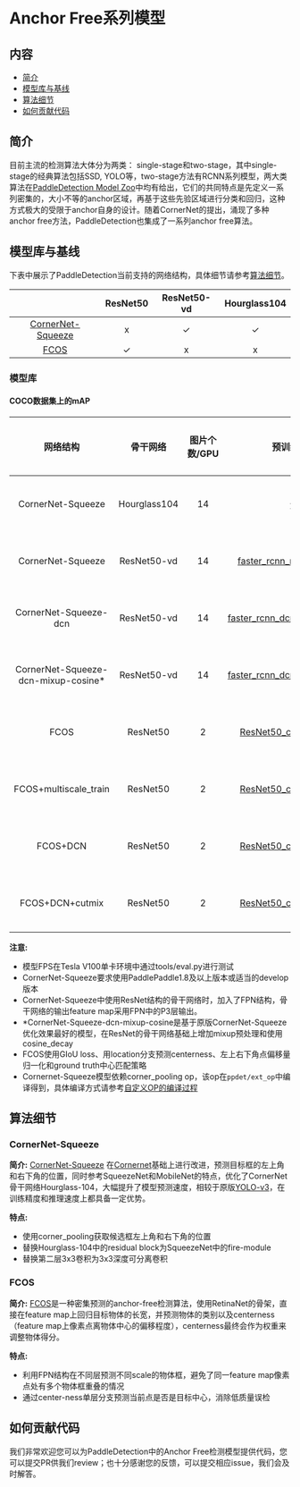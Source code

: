 # Anchor Free系列模型

## 内容
- [简介](#简介)
- [模型库与基线](#模型库与基线)
- [算法细节](#算法细节)
- [如何贡献代码](#如何贡献代码)

## 简介
目前主流的检测算法大体分为两类： single-stage和two-stage，其中single-stage的经典算法包括SSD, YOLO等，two-stage方法有RCNN系列模型，两大类算法在[PaddleDetection Model Zoo](../../docs/MODEL_ZOO.md)中均有给出，它们的共同特点是先定义一系列密集的，大小不等的anchor区域，再基于这些先验区域进行分类和回归，这种方式极大的受限于anchor自身的设计。随着CornerNet的提出，涌现了多种anchor free方法，PaddleDetection也集成了一系列anchor free算法。

## 模型库与基线
下表中展示了PaddleDetection当前支持的网络结构，具体细节请参考[算法细节](#算法细节)。

|                          | ResNet50  | ResNet50-vd | Hourglass104 |
|:------------------------:|:--------:|:--------------------------:|:------------------------:|
| [CornerNet-Squeeze](#CornerNet-Squeeze)  | x        |                          ✓ | ✓                        |
| [FCOS](#FCOS)  | ✓        |                          x | x                        |


### 模型库

#### COCO数据集上的mAP

| 网络结构 | 骨干网络 | 图片个数/GPU | 预训练模型 | mAP | FPS  | 模型下载 | 配置文件 |
|:------------:|:--------:|:----:|:-------:|:-------:|:---------:|:----------:|:----------:|
| CornerNet-Squeeze    | Hourglass104 | 14  |    无    | 34.5  | 35.5 | [下载链接](https://paddlemodels.bj.bcebos.com/object_detection/cornernet_squeeze_hg104.tar)  | [配置文件](https://github.com/PaddlePaddle/PaddleDetection/tree/master/configs/anchor_free/cornernet_squeeze_hg104.yml) |
| CornerNet-Squeeze    | ResNet50-vd    | 14  |    [faster\_rcnn\_r50\_vd\_fpn\_2x](https://paddlemodels.bj.bcebos.com/object_detection/faster_rcnn_r50_vd_fpn_2x.tar)    | 32.7     | 42.45      | [下载链接](https://paddlemodels.bj.bcebos.com/object_detection/cornernet_squeeze_r50_vd_fpn.tar) | [配置文件](https://github.com/PaddlePaddle/PaddleDetection/tree/master/configs/anchor_free/cornernet_squeeze_r50_vd_fpn.yml) |
| CornerNet-Squeeze-dcn    | ResNet50-vd    | 14  |    [faster\_rcnn\_dcn\_r50\_vd\_fpn\_2x](https://paddlemodels.bj.bcebos.com/object_detection/faster_rcnn_dcn_r50_vd_fpn_2x.tar)    | 34.9    | 40.05      | [下载链接](https://paddlemodels.bj.bcebos.com/object_detection/cornernet_squeeze_dcn_r50_vd_fpn.tar) | [配置文件](https://github.com/PaddlePaddle/PaddleDetection/tree/master/configs/anchor_free/cornernet_squeeze_dcn_r50_vd_fpn.yml) |
| CornerNet-Squeeze-dcn-mixup-cosine*    | ResNet50-vd    | 14  |    [faster\_rcnn\_dcn\_r50\_vd\_fpn\_2x](https://paddlemodels.bj.bcebos.com/object_detection/faster_rcnn_dcn_r50_vd_fpn_2x.tar)    | 38.2    | 40.05      | [下载链接](https://paddlemodels.bj.bcebos.com/object_detection/cornernet_squeeze_dcn_r50_vd_fpn_mixup_cosine.pdparams) | [配置文件](https://github.com/PaddlePaddle/PaddleDetection/tree/master/configs/anchor_free/cornernet_squeeze_dcn_r50_vd_fpn_mixup_cosine.yml) |
| FCOS    | ResNet50    | 2  |    [ResNet50\_cos\_pretrained](https://paddle-imagenet-models-name.bj.bcebos.com/ResNet50_cos_pretrained.tar)    | 39.8 | -      | [下载链接](https://paddlemodels.bj.bcebos.com/object_detection/fcos_r50_fpn_1x.pdparams) | [配置文件](https://github.com/PaddlePaddle/PaddleDetection/tree/master/configs/anchor_free/fcos_r50_fpn_1x.yml) |
| FCOS+multiscale_train    | ResNet50    | 2  |    [ResNet50\_cos\_pretrained](https://paddle-imagenet-models-name.bj.bcebos.com/ResNet50_cos_pretrained.tar)    | 42.0 | -      | [下载链接](https://paddlemodels.bj.bcebos.com/object_detection/fcos_r50_fpn_multiscale_2x.pdparams) | [配置文件](https://github.com/PaddlePaddle/PaddleDetection/tree/master/configs/anchor_free/fcos_r50_fpn_multiscale_2x.yml) |
| FCOS+DCN    | ResNet50    | 2  |    [ResNet50\_cos\_pretrained](https://paddle-imagenet-models-name.bj.bcebos.com/ResNet50_cos_pretrained.tar)    | 44.4 | -      | [下载链接](https://paddlemodels.bj.bcebos.com/object_detection/fcos_dcn_r50_fpn_1x.pdparams) | [配置文件](https://github.com/PaddlePaddle/PaddleDetection/tree/master/configs/anchor_free/fcos_dcn_r50_fpn_1x.yml) |
| FCOS+DCN+cutmix    | ResNet50    | 2  |    [ResNet50\_cos\_pretrained](https://paddle-imagenet-models-name.bj.bcebos.com/ResNet50_cos_pretrained.tar)    | 44.5 | -      | [下载链接]() | [配置文件](https://github.com/PaddlePaddle/PaddleDetection/tree/master/configs/anchor_free/fcos_dcn_r50_fpn_1x_cutmix.yml) |

**注意:**

- 模型FPS在Tesla V100单卡环境中通过tools/eval.py进行测试
- CornerNet-Squeeze要求使用PaddlePaddle1.8及以上版本或适当的develop版本
- CornerNet-Squeeze中使用ResNet结构的骨干网络时，加入了FPN结构，骨干网络的输出feature map采用FPN中的P3层输出。
- \*CornerNet-Squeeze-dcn-mixup-cosine是基于原版CornerNet-Squeeze优化效果最好的模型，在ResNet的骨干网络基础上增加mixup预处理和使用cosine_decay
- FCOS使用GIoU loss、用location分支预测centerness、左上右下角点偏移量归一化和ground truth中心匹配策略
- Cornernet-Squeeze模型依赖corner_pooling op，该op在```ppdet/ext_op```中编译得到，具体编译方式请参考[自定义OP的编译过程](../../ppdet/ext_op/README.md)

## 算法细节

### CornerNet-Squeeze

**简介:** [CornerNet-Squeeze](https://arxiv.org/abs/1904.08900) 在[Cornernet](https://arxiv.org/abs/1808.01244)基础上进行改进，预测目标框的左上角和右下角的位置，同时参考SqueezeNet和MobileNet的特点，优化了CornerNet骨干网络Hourglass-104，大幅提升了模型预测速度，相较于原版[YOLO-v3](https://arxiv.org/abs/1804.02767)，在训练精度和推理速度上都具备一定优势。

**特点:**  

- 使用corner_pooling获取候选框左上角和右下角的位置
- 替换Hourglass-104中的residual block为SqueezeNet中的fire-module
- 替换第二层3x3卷积为3x3深度可分离卷积


### FCOS

**简介:** [FCOS](https://arxiv.org/abs/1904.01355)是一种密集预测的anchor-free检测算法，使用RetinaNet的骨架，直接在feature map上回归目标物体的长宽，并预测物体的类别以及centerness（feature map上像素点离物体中心的偏移程度），centerness最终会作为权重来调整物体得分。

**特点:**  

- 利用FPN结构在不同层预测不同scale的物体框，避免了同一feature map像素点处有多个物体框重叠的情况
- 通过center-ness单层分支预测当前点是否是目标中心，消除低质量误检


## 如何贡献代码
我们非常欢迎您可以为PaddleDetection中的Anchor Free检测模型提供代码，您可以提交PR供我们review；也十分感谢您的反馈，可以提交相应issue，我们会及时解答。
